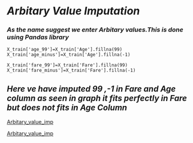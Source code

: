
# *Arbitary Value Imputation* #

### *As the name suggest we enter Arbitary values.This is done using Pandas library* ###

    X_train['age_99']=X_train['Age'].fillna(99)
    X_train['age_minus']=X_train['Age'].fillna(-1)

    X_train['fare_99']=X_train['Fare'].fillna(99)
    X_train['fare_minus']=X_train['Fare'].fillna(-1)

## *Here ve have imputed 99 ,-1 in Fare and Age column as seen in graph it fits perfectly in Fare but does not fits in Age Column* ##

[Arbitary_value_imp](https://github.com/Prerna-Shekhawat3/MachineLearning/blob/main/Day20-%3EArbitary_Value_Imputation/arbitary_value_impute.png)


[Arbitary_value_imp](https://github.com/Prerna-Shekhawat3/MachineLearning/blob/main/Day20-%3EArbitary_Value_Imputation/arbitary_value_impute2.png)







